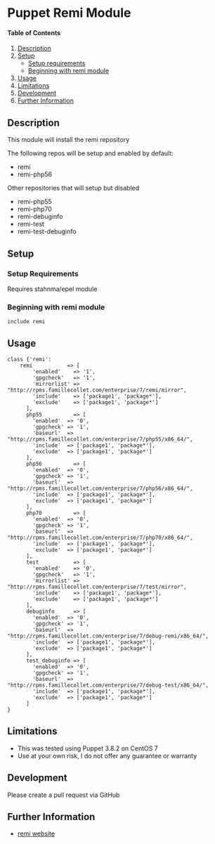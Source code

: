 # Puppet Remi Module

#### Table of Contents

1. [Description](#description)
2. [Setup](#setup)
    * [Setup requirements](#setup-requirements)
    * [Beginning with remi module](#beginning-with-remi-module)
3. [Usage](#usage)
4. [Limitations](#limitations)
5. [Development](#development)
6. [Further Information](#further-information)

## Description

This module will install the remi repository

The following repos will be setup and enabled by default:

  * remi
  * remi-php56

Other repositories that will setup but disabled

  * remi-php55
  * remi-php70
  * remi-debuginfo
  * remi-test
  * remi-test-debuginfo

## Setup

### Setup Requirements

Requires stahnma/epel module

### Beginning with remi module	

    include remi
    
## Usage

    class {'remi':
        remi           => [
            'enabled'    => '1',
            'gpgcheck'   => '1',
            'mirrorlist' => "http://rpms.famillecollet.com/enterprise/7/remi/mirror",
            'include'    => ['package1', 'package*'],
            'exclude'    => ['package1', 'package*']
          ],
          php55          => [
            'enabled'  => '0',
            'gpgcheck' => '1',
            'baseurl'  => "http://rpms.famillecollet.com/enterprise/7/php55/x86_64/",
            'include'  => ['package1', 'package*'],
            'exclude'  => ['package1', 'package*']
          ],
          php56          => [
            'enabled'  => '0',
            'gpgcheck' => '1',
            'baseurl'  => "http://rpms.famillecollet.com/enterprise/7/php56/x86_64/",
            'include'  => ['package1', 'package*'],
            'exclude'  => ['package1', 'package*']
          ],
          php70          => [
            'enabled'  => '0',
            'gpgcheck' => '1',
            'baseurl'  => "http://rpms.famillecollet.com/enterprise/7/php70/x86_64/",
            'include'  => ['package1', 'package*'],
            'exclude'  => ['package1', 'package*']
          ],
          test           => [
            'enabled'    => '0',
            'gpgcheck'   => '1',
            'mirrorlist' => "http://rpms.famillecollet.com/enterprise/7/test/mirror",
            'include'    => ['package1', 'package*'],
            'exclude'    => ['package1', 'package*']
          ],
          debuginfo      => [
            'enabled'  => '0',
            'gpgcheck' => '1',
            'baseurl'  => "http://rpms.famillecollet.com/enterprise/7/debug-remi/x86_64/",
            'include'  => ['package1', 'package*'],
            'exclude'  => ['package1', 'package*']
          ],
          test_debuginfo => [
            'enabled'  => '0',
            'gpgcheck' => '1',
            'baseurl'  => "http://rpms.famillecollet.com/enterprise/7/debug-test/x86_64/",
            'include'  => ['package1', 'package*'],
            'exclude'  => ['package1', 'package*']
          ]
    }

## Limitations

* This was tested using Puppet 3.8.2 on CentOS 7
* Use at your own risk, I do not offer any guarantee or warranty

## Development

Please create a pull request via GitHub

## Further Information

* [remi website](http://rpms.famillecollet.com/)